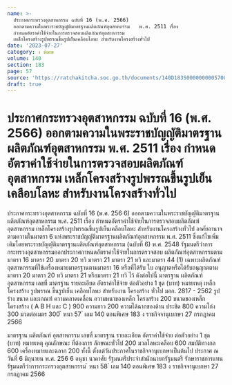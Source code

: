 ```yaml
---
name: >-
  ประกาศกระทรวงอุตสาหกรรม ฉบับที่ 16 (พ.ศ. 2566)
  ออกตามความในพระราชบัญญัติมาตรฐานผลิตภัณฑ์อุตสาหกรรม   พ.ศ. 2511 เรื่อง 
  กำหนดอัตราค่าใช้จ่ายในการตรวจสอบผลิตภัณฑ์อุตสาหกรรม
  เหล็กโครงสร้างรูปพรรณขึ้นรูปเย็นเคลือบโลหะ สำหรับงานโครงสร้างทั่วไป
date: '2023-07-27'
category: ง พิเศษ
volume: 140
section: 183
page: 57
source: 'https://ratchakitcha.soc.go.th/documents/140D183S0000000005700.pdf'
draft: true
---
```


# ประกาศกระทรวงอุตสาหกรรม ฉบับที่ 16 (พ.ศ. 2566) ออกตามความในพระราชบัญญัติมาตรฐานผลิตภัณฑ์อุตสาหกรรม   พ.ศ. 2511 เรื่อง  กำหนดอัตราค่าใช้จ่ายในการตรวจสอบผลิตภัณฑ์อุตสาหกรรม เหล็กโครงสร้างรูปพรรณขึ้นรูปเย็นเคลือบโลหะ สำหรับงานโครงสร้างทั่วไป

ประกาศกระทรวงอุตสาหกรรม ฉบับที่ 16 (พ.ศ. 256 6) ออกตามความในพระราชบัญญัติมาตรฐานผลิตภัณฑ์อุตสาหกรรม พ.ศ. 2511 เรื่อง กำหนดอัตราค่าใช้จ่ายในการตรวจสอบผลิตภัณฑ์อุตสาหกรรม เหล็กโครงสร้างรูปพรรณขึ้นรูปเย็นเคลือบโลหะ สำหรับงานโครงสร้างทั่วไป อาศัยอานาจตามความในมาตรา 6 แห่งพระราชบัญญัติมาตรฐานผลิตภัณฑ์อุตสาหกรรม พ.ศ. 2511 ซึ่งแก้ไขเพิ่มเติมโดยพระราชบัญญัติมาตรฐานผลิตภัณฑ์อุตสาหกรรม (ฉบับที่ 6) พ.ศ. 2548 รัฐมนตรีว่าการกระทรวงอุตสาหกรรมออกประกาศกาหนดอัตราค่าใช้จ่ายในการตรวจสอบ ผลิตภัณฑ์อุตสาหกรรมตามมาตรา 16 มาตรา 20 มาตรา 20 ทวิ มาตรา 21 มาตรา 21 ทวิ และมาตรา 44 (1) เฉพาะผลิตภัณฑ์อุตสาหกรรมที่ใช้เครื่องหมายมาตรฐานตามมาตรา 16 หรือที่ได้รับ ใบ อนุญาตหรือได้รับอนุญาตตามมาตรา 20 มาตรา 20 ทวิ มาตรา 21 หรือมาตรา 21 ทวิ ไว้ ดังต่อไปนี้ มาตรฐาน ผลิตภัณฑ์ อุตสาหกรรม เลขที่ มาตรฐาน รายละเอียด อัตราค่าใช้จ่าย ต่อตัวอย่าง 1 ชุด (บาท) หมายเหตุ เหล็ก โครงสร้าง รูปพรรณ ขึ้นรูปเย็น เคลือบโลหะ สำหรับงาน โครงสร้าง ทั่วไป มอก. 2817 - 2562 รูปร่าง ขนาด และเกณฑ์ ความคลาดเคลื่อน ความหนาของเหล็ก โครงสร้าง 200 ขนาดของเหล็ก โครงสร้าง ( A B H และ C ) 900 ความยาว 200 ความได้ฉากของด้าน ประชิด 800 ความโก่ง 300 มวลต่อเมตร 300 ้ หนา 57 ่ เลม 140 ตอนพิเศษ 183 ง ราชกิจจานุเบกษา 27 กรกฎาคม 2566

มาตรฐาน ผลิตภัณฑ์ อุตสาหกรรม เลขที่ มาตรฐาน รายละเอียด อัตราค่าใช้จ่าย ต่อตัวอย่าง 1 ชุด (บาท) หมายเหตุ คุณลักษณะ ที่ต้องการ ลักษณะทั่วไป 200 มวลโลหะเคลือบ 600 สมบัติทางกล 600 เครื่องหมายและฉลาก 200 ทั้งนี้ ตั้งแต่วันประกาศในราชกิจจานุเบกษาเป็นต้นไป ประกาศ ณ วันที่ 6 มิถุนายน พ.ศ. 256 6 อนุชา นาคาศัย รัฐมนตรีประจำสำนักนายกรัฐมนตรี รักษาราชการแทน รัฐมนตรีว่าการกระทรวงอุตสาหกรรม ้ หนา 58 ่ เลม 140 ตอนพิเศษ 183 ง ราชกิจจานุเบกษา 27 กรกฎาคม 2566

